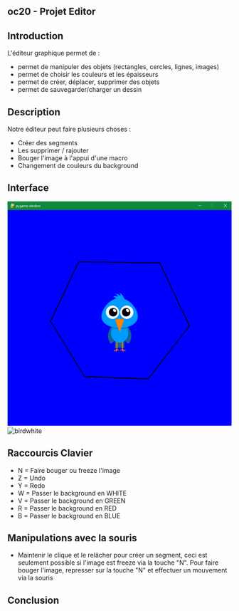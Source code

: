 ## oc20 - Projet Editor

## Introduction
L'éditeur graphique permet de :
* permet de manipuler des objets (rectangles, cercles, lignes, images)
* permet de choisir les couleurs et les épaisseurs
* permet de créer, déplacer, supprimer des objets
* permet de sauvegarder/charger un dessin

## Description
Notre éditeur peut faire plusieurs choses : 
* Créer des segments 
* Les supprimer / rajouter
* Bouger l'image à l'appui d'une macro
* Changement de couleurs du background

## Interface
![birdblue](img/birdblue.png)
![birdwhite](img/birdwhite.png)

## Raccourcis Clavier
* N = Faire bouger ou freeze l'image
* Z = Undo
* Y = Redo
* W = Passer le background en WHITE
* V = Passer le background en GREEN
* R = Passer le background en RED
* B = Passer le background en BLUE

## Manipulations avec la souris
* Maintenir le clique et le relâcher pour créer un segment, ceci est seulement possible si l'image est freeze via la touche "N". Pour faire bouger l'image, represser sur la touche "N" et effectuer un mouvement via la souris

## Conclusion
